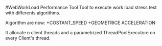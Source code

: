 #WebWorkLoad Performance Tool
Tool to execute work load stress test with differents algorithms.

Algorithm are now:
	+COSTANT_SPEED
	+GEOMETRICE ACCELERATION
	
	
It allocate n client threads and a parametrized ThreadPoolExecutore on every Client's thread.

